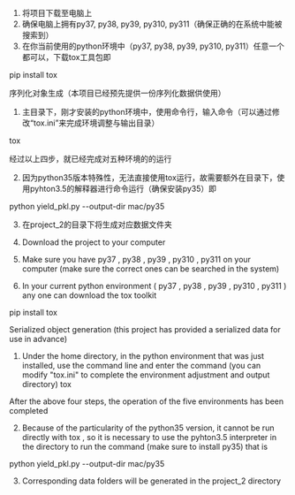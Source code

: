 1. 将项目下载至电脑上
2. 确保电脑上拥有py37, py38, py39, py310, py311（确保正确的在系统中能被搜索到）
3. 在你当前使用的python环境中（py37, py38, py39, py310, py311）任意一个都可以，下载tox工具包即

pip install tox

序列化对象生成（本项目已经预先提供一份序列化数据供使用）
1. 主目录下，刚才安装的python环境中，使用命令行，输入命令（可以通过修改“tox.ini”来完成环境调整与输出目录）

tox

经过以上四步，就已经完成对五种环境的的运行

2. 因为python35版本特殊性，无法直接使用tox运行，故需要额外在目录下，使用pyhton3.5的解释器进行命令运行（确保安装py35）即 

python yield_pkl.py --output-dir mac/py35


3. 在project_2的目录下将生成对应数据文件夹




1. Download the project to your computer
2. Make sure you have py37 , py38 , py39 , py310 , py311 on your computer (make sure the correct ones can be searched in the system)
3. In your current python environment ( py37 , py38 , py39 , py310 , py311 ) any one can download the tox toolkit

pip install tox

Serialized object generation (this project has provided a serialized data for use in advance)
1. Under the home directory, in the python environment that was just installed, use the command line and enter the command (you can modify "tox.ini" to complete the environment adjustment and output directory)
tox

After the above four steps, the operation of the five environments has been completed

2. Because of the particularity of the python35 version, it cannot be run directly with tox , so it is necessary to use the pyhton3.5 interpreter in the directory to run the command (make sure to install py35) that is

python yield_pkl.py --output-dir mac/py35


3. Corresponding data folders will be generated in the project_2 directory